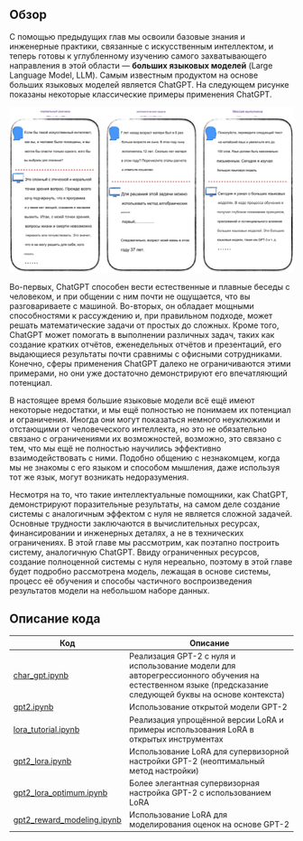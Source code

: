 ## Обзор

С помощью предыдущих глав мы освоили базовые знания и инженерные практики, связанные с искусственным интеллектом, и теперь готовы к углубленному изучению самого захватывающего направления в этой области — **больших языковых моделей** (Large Language Model, LLM). Самым известным продуктом на основе больших языковых моделей является ChatGPT. На следующем рисунке показаны некоторые классические примеры применения ChatGPT.

<p align="center">  
<img width="600" alt="chatgpt_example" src="image.png">
</p>

Во-первых, ChatGPT способен вести естественные и плавные беседы с человеком, и при общении с ним почти не ощущается, что вы разговариваете с машиной. Во-вторых, он обладает мощными способностями к рассуждению и, при правильном подходе, может решать математические задачи от простых до сложных. Кроме того, ChatGPT может помогать в выполнении различных задач, таких как создание кратких отчётов, еженедельных отчётов и презентаций, его выдающиеся результаты почти сравнимы с офисными сотрудниками. Конечно, сферы применения ChatGPT далеко не ограничиваются этими примерами, но они уже достаточно демонстрируют его впечатляющий потенциал.

В настоящее время большие языковые модели всё ещё имеют некоторые недостатки, и мы ещё полностью не понимаем их потенциал и ограничения. Иногда они могут показаться немного неуклюжими и отстающими от человеческого интеллекта, но это не обязательно связано с ограничениями их возможностей, возможно, это связано с тем, что мы ещё не полностью научились эффективно взаимодействовать с ними. Подобно общению с незнакомцем, когда мы не знакомы с его языком и способом мышления, даже используя тот же язык, могут возникать недоразумения.

Несмотря на то, что такие интеллектуальные помощники, как ChatGPT, демонстрируют поразительные результаты, на самом деле создание системы с аналогичным эффектом с нуля не является сложной задачей. Основные трудности заключаются в вычислительных ресурсах, финансировании и инженерных деталях, а не в технических ограничениях. В этой главе мы рассмотрим, как поэтапно построить систему, аналогичную ChatGPT. Ввиду ограниченных ресурсов, создание полноценной системы с нуля нереально, поэтому в этой главе будет подробно рассмотрена модель, лежащая в основе системы, процесс её обучения и способы частичного воспроизведения результатов модели на небольшом наборе данных.

## Описание кода

| Код | Описание |
| --- | --- |
| [char_gpt.ipynb](char_gpt.ipynb) | Реализация GPT-2 с нуля и использование модели для авторегрессионного обучения на естественном языке (предсказание следующей буквы на основе контекста) |
| [gpt2.ipynb](gpt2.ipynb) | Использование открытой модели GPT-2 |
| [lora_tutorial.ipynb](lora_tutorial.ipynb) | Реализация упрощённой версии LoRA и примеры использования LoRA в открытых инструментах |
| [gpt2_lora.ipynb](gpt2_lora.ipynb) | Использование LoRA для супервизорной настройки GPT-2 (неоптимальный метод настройки) |
| [gpt2_lora_optimum.ipynb](gpt2_lora_optimum.ipynb) | Более элегантная супервизорная настройка GPT-2 с использованием LoRA |
| [gpt2_reward_modeling.ipynb](gpt2_reward_modeling.ipynb) | Использование LoRA для моделирования оценок на основе GPT-2 |
